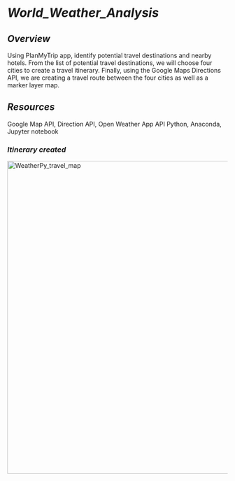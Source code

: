 # *World_Weather_Analysis*

## *Overview*

Using PlanMyTrip app, identify potential travel destinations and nearby hotels. From the list of potential travel destinations, we will choose four cities to create a travel itinerary. Finally, using the Google Maps Directions API, we are creating a travel route between the four cities as well as a marker layer map.


## *Resources*
Google Map API, Direction API, Open Weather App API
Python, Anaconda, Jupyter notebook

### *Itinerary created*

<img width="716" alt="WeatherPy_travel_map" src="https://user-images.githubusercontent.com/89530570/140628513-16d168bc-50e5-441c-aa23-99131c8f27f6.png">
